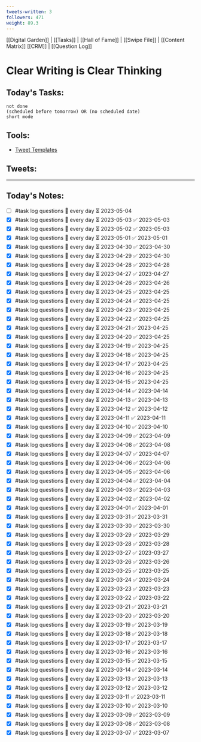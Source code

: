 ```yaml
---
tweets-written: 3
followers: 471
weight: 89.3
---
```

[[Digital Garden]] | [[Tasks]] | [[Hall of Fame]] | [[Swipe File]] | [[Content Matrix]]
[[CRM]] | [[Question Log]]

# Clear Writing is Clear Thinking

## Today's Tasks:
```tasks
not done
(scheduled before tomorrow) OR (no scheduled date)
short mode
```

## Tools:
- [Tweet Templates](https://www.notion.so/100-Tweet-Templates-with-Examples-fbdcc37fc2e04447ac452d310094e9d1)

## Tweets:


---
## Today's Notes:

- [ ] #task log questions 🔁 every day ⏳ 2023-05-04
- [x] #task log questions 🔁 every day ⏳ 2023-05-03 ✅ 2023-05-03
- [x] #task log questions 🔁 every day ⏳ 2023-05-02 ✅ 2023-05-03
- [x] #task log questions 🔁 every day ⏳ 2023-05-01 ✅ 2023-05-01
- [x] #task log questions 🔁 every day ⏳ 2023-04-30 ✅ 2023-04-30
- [x] #task log questions 🔁 every day ⏳ 2023-04-29 ✅ 2023-04-30
- [x] #task log questions 🔁 every day ⏳ 2023-04-28 ✅ 2023-04-28
- [x] #task log questions 🔁 every day ⏳ 2023-04-27 ✅ 2023-04-27
- [x] #task log questions 🔁 every day ⏳ 2023-04-26 ✅ 2023-04-26
- [x] #task log questions 🔁 every day ⏳ 2023-04-25 ✅ 2023-04-25
- [x] #task log questions 🔁 every day ⏳ 2023-04-24 ✅ 2023-04-25
- [x] #task log questions 🔁 every day ⏳ 2023-04-23 ✅ 2023-04-25
- [x] #task log questions 🔁 every day ⏳ 2023-04-22 ✅ 2023-04-25
- [x] #task log questions 🔁 every day ⏳ 2023-04-21 ✅ 2023-04-25
- [x] #task log questions 🔁 every day ⏳ 2023-04-20 ✅ 2023-04-25
- [x] #task log questions 🔁 every day ⏳ 2023-04-19 ✅ 2023-04-25
- [x] #task log questions 🔁 every day ⏳ 2023-04-18 ✅ 2023-04-25
- [x] #task log questions 🔁 every day ⏳ 2023-04-17 ✅ 2023-04-25
- [x] #task log questions 🔁 every day ⏳ 2023-04-16 ✅ 2023-04-25
- [x] #task log questions 🔁 every day ⏳ 2023-04-15 ✅ 2023-04-25
- [x] #task log questions 🔁 every day ⏳ 2023-04-14 ✅ 2023-04-14
- [x] #task log questions 🔁 every day ⏳ 2023-04-13 ✅ 2023-04-13
- [x] #task log questions 🔁 every day ⏳ 2023-04-12 ✅ 2023-04-12
- [x] #task log questions 🔁 every day ⏳ 2023-04-11 ✅ 2023-04-11
- [x] #task log questions 🔁 every day ⏳ 2023-04-10 ✅ 2023-04-10
- [x] #task log questions 🔁 every day ⏳ 2023-04-09 ✅ 2023-04-09
- [x] #task log questions 🔁 every day ⏳ 2023-04-08 ✅ 2023-04-08
- [x] #task log questions 🔁 every day ⏳ 2023-04-07 ✅ 2023-04-07
- [x] #task log questions 🔁 every day ⏳ 2023-04-06 ✅ 2023-04-06
- [x] #task log questions 🔁 every day ⏳ 2023-04-05 ✅ 2023-04-06
- [x] #task log questions 🔁 every day ⏳ 2023-04-04 ✅ 2023-04-04
- [x] #task log questions 🔁 every day ⏳ 2023-04-03 ✅ 2023-04-03
- [x] #task log questions 🔁 every day ⏳ 2023-04-02 ✅ 2023-04-02
- [x] #task log questions 🔁 every day ⏳ 2023-04-01 ✅ 2023-04-01
- [x] #task log questions 🔁 every day ⏳ 2023-03-31 ✅ 2023-03-31
- [x] #task log questions 🔁 every day ⏳ 2023-03-30 ✅ 2023-03-30
- [x] #task log questions 🔁 every day ⏳ 2023-03-29 ✅ 2023-03-29
- [x] #task log questions 🔁 every day ⏳ 2023-03-28 ✅ 2023-03-28
- [x] #task log questions 🔁 every day ⏳ 2023-03-27 ✅ 2023-03-27
- [x] #task log questions 🔁 every day ⏳ 2023-03-26 ✅ 2023-03-26
- [x] #task log questions 🔁 every day ⏳ 2023-03-25 ✅ 2023-03-25
- [x] #task log questions 🔁 every day ⏳ 2023-03-24 ✅ 2023-03-24
- [x] #task log questions 🔁 every day ⏳ 2023-03-23 ✅ 2023-03-23
- [x] #task log questions 🔁 every day ⏳ 2023-03-22 ✅ 2023-03-22
- [x] #task log questions 🔁 every day ⏳ 2023-03-21 ✅ 2023-03-21
- [x] #task log questions 🔁 every day ⏳ 2023-03-20 ✅ 2023-03-20
- [x] #task log questions 🔁 every day ⏳ 2023-03-19 ✅ 2023-03-19
- [x] #task log questions 🔁 every day ⏳ 2023-03-18 ✅ 2023-03-18
- [x] #task log questions 🔁 every day ⏳ 2023-03-17 ✅ 2023-03-17
- [x] #task log questions 🔁 every day ⏳ 2023-03-16 ✅ 2023-03-16
- [x] #task log questions 🔁 every day ⏳ 2023-03-15 ✅ 2023-03-15
- [x] #task log questions 🔁 every day ⏳ 2023-03-14 ✅ 2023-03-14
- [x] #task log questions 🔁 every day ⏳ 2023-03-13 ✅ 2023-03-13
- [x] #task log questions 🔁 every day ⏳ 2023-03-12 ✅ 2023-03-12
- [x] #task log questions 🔁 every day ⏳ 2023-03-11 ✅ 2023-03-11
- [x] #task log questions 🔁 every day ⏳ 2023-03-10 ✅ 2023-03-10
- [x] #task log questions 🔁 every day ⏳ 2023-03-09 ✅ 2023-03-09
- [x] #task log questions 🔁 every day ⏳ 2023-03-08 ✅ 2023-03-08
- [x] #task log questions 🔁 every day ⏳ 2023-03-07 ✅ 2023-03-07
